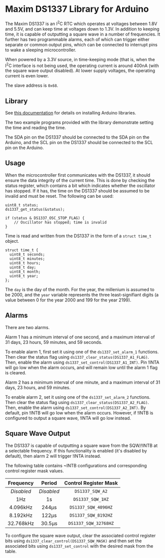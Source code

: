 Maxim DS1337 Library for Arduino
================================

The Maxim DS1337 is an I<sup>2</sup>C RTC which operates at voltages between 1.8V and 5.5V, and can keep time at voltages down to 1.3V. In addition to keeping time, it is capable of outputting a square wave in a number of frequencies. It further has two programmable alarms, each of which can trigger either separate or common output pins, which can be connected to interrupt pins to wake a sleeping microcontroller. 

When powered by a 3.3V source, in time-keeping mode (that is, when the I<sup>2</sup>C interface is not being used, the operating current is around 400nA (with the square wave output disabled). At lower supply voltages, the operating current is even lower. 

The slave address is ``0x68``.

Library
-------

See [this documentation][arduino_libs] for details on installing Arduino libraries.

The two example programs provided with the library demonstrate setting the time and reading the time.

The SDA pin on the DS1337 should be connected to the SDA pin on the Arduino, and the SCL pin on the DS1337 should be connected to the SCL pin on the Arduino. 

Usage
-----

When the microcontroller first communicates with the DS1337, it should ensure the data integrity of the current time. This is done by checking the status register, which contains a bit which indicates whether the oscillator has stopped. If it has, the time on the DS1337 should be assumed to be invalid and must be reset. The following can be used:

	uint8_t status;
	ds1337_get_status(&status);
	
	if (status & DS1337_OSC_STOP_FLAG) {
		// Oscillator has stopped; time is invalid
	}
	
Time is read and written from the DS1337 in the form of a ``struct time_t`` object. 

	struct time_t {
	  uint8_t seconds;
	  uint8_t minutes;
	  uint8_t hours;
	  uint8_t day;
	  uint8_t month;
	  uint8_t year;
	};

The ``day`` is the day of the month. For the year, the millenium is assumed to be 2000, and the ``year`` variable represents the three least-signifiant digits (a value between 0 for the year 2000 and 199 for the year 2199). 

Alarms
------

There are two alarms. 

Alarm 1 has a minimum interval of one second, and a maximum interval of 31 days, 23 hours, 59 minutes, and 59 seconds. 

To enable alarm 1, first set it using one of the ``ds1337_set_alarm_1`` functions. Then clear the status flag using ``ds1337_clear_status(DS1337_A1_FLAG)``. Then, enable the alarm using ``ds1337_set_control(DS1337_A1_INT)``. Pin !INTA will go low when the alarm occurs, and will remain low until the alarm 1 flag is cleared. 

Alarm 2 has a minimum interval of one minute, and a maximum interval of 31 days, 23 hours, and 59 minutes. 

To enable alarm 2, set it using one of the ``ds1337_set_alarm_2`` functions. Then clear the status flag using ``ds1337_clear_status(DS1337_A2_FLAG)``. Then, enable the alarm using ``ds1337_set_control(DS1337_A2_INT)``. By default, pin !INTB will go low when the alarm occurs. However, if !INTB is configured to output a square wave, !INTA will go low instead. 

Square Wave Output
------------------

The DS1337 is capable of outputting a square wave from the SQW/!INTB at a selectable frequency. If this functionality is enabled (it's disabled by default), then alarm 2 will trigger !INTA instead. 

The following table contains ~INTB configurations and corresponding control register mask values.

| Frequency  | Period     | Control Register Mask  |
| :--------: | :--------: | :--------------------: |
| *Disabled* | *Disabled* | ``DS1337_SQW_A2``      |
| 1Hz        | 1s         | ``DS1337_SQW_1HZ``     |
| 4.096kHz   | 244&mu;s   | ``DS1337_SQW_4096HZ``  |
| 8.192kHz   | 122&mu;s   | ``DS1337_SQW_8192HZ``  |
| 32.768kHz  | 30.5&mu;s  | ``DS1337_SQW_32768HZ`` |

To configure the square wave output, clear the associated control register bits using ``ds1337_clear_control(DS1337_SQW_MASK)`` and then set the associated bits using ``ds1337_set_control`` with the desired mask from the table.

[arduino_libs]: http://arduino.cc/en/Guide/Libraries "Arduino documentation on installing libraries."